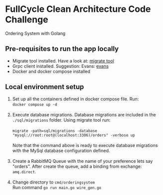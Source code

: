 
# FullCycle Clean Architecture Code Challenge

Ordering System with Golang

## Pre-requisites to run the app locally

- Migrate tool installed. Have a look at: [migrate tool](https://github.com/golang-migrate/migrate)
- Grpc client installed. Suggestion: Evans: [evans](https://github.com/ktr0731/evans)
- Docker and docker compose installed

## Local environment setup

1. Set up all the containers defined in docker compose file. Run: </br>```docker compose up -d```</br></br>
2. Execute database migrations. Database migrations are included in the `./sql/migrations` folder. Using migrate tool run: </br> </br>```migrate -path=sql/migrations -database "mysql://root:root@(localhost:3306)/orders" -verbose up```</br></br>
Note that the command above is ready to execute database migrations with the MySql database configuration defined.</br></br>
3. Create a RabbitMQ Queue with the name of your preference lets say "orders". After create the queue, add a binding from exchange: `amq.direct`.</br></br>
4. Change directory to `cmd/orderingsystem` </br>
Run command ```go run main.go wire_gen.go```
